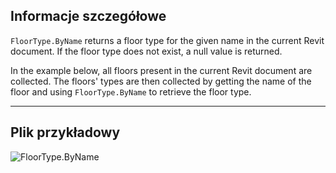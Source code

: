 ## Informacje szczegółowe
`FloorType.ByName` returns a floor type for the given name in the current Revit document. If the floor type does not exist, a null value is returned.

In the example below, all floors present in the current Revit document are collected. The floors' types are then collected by getting the name of the floor and using `FloorType.ByName` to retrieve the floor type.
___
## Plik przykładowy

![FloorType.ByName](./Revit.Elements.FloorType.ByName_img.jpg)
